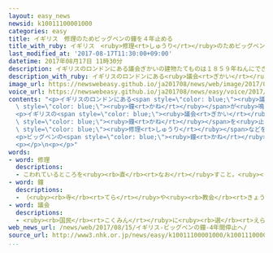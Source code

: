 ```yaml
---
layout: easy_news
newsid: k10011100001000
categories: easy
title: イギリス　修理のためビッグベンの鐘を４年止める
title_with_ruby: イギリス　<ruby>修理<rt>しゅうり</rt></ruby>のためビッグベンの<ruby>鐘<rt>かね</rt></ruby>を４<ruby>年<rt>ねん</rt></ruby><ruby>止<rt>と</rt></ruby>める
last_modified_at: '2017-08-17T11:30:00+09:00'
datetime: 2017年08月17日 11時30分
description: イギリスのロンドンにある議会ぎかいの建物たてものは１８５９年ねんにできました。
description_with_ruby: イギリスのロンドンにある<ruby>議会<rt>ぎかい</rt></ruby>の<ruby>建物<rt>たてもの</rt></ruby>は１８５９<ruby>年<rt>ねん</rt></ruby>にできました。
image_url: https://newswebeasy.github.io/ja201708/news/web/image/2017/08/17/k10011100001000.jpg
voice_url: https://newswebeasy.github.io/ja201708/news/easy/voice/2017/08/17/k10011100001000.mp3
contents: "<p>イギリスのロンドンにある<span style=\"color: blue;\"><ruby>議会<rt>ぎかい</rt></ruby></span>の<ruby>建物<rt>たてもの</rt></ruby>は１８５９<ruby>年<rt>ねん</rt></ruby>にできました。<ruby>建物<rt>たてもの</rt></ruby>には<span\
  \ style=\"color: blue;\"><ruby>鐘<rt>かね</rt></ruby></span>が<ruby>鳴<rt>な</rt></ruby>る<ruby>大<rt>おお</rt></ruby>きな<ruby>時計<rt>とけい</rt></ruby>があって「ビッグベン」と<ruby>呼<rt>よ</rt></ruby>ばれています。</p>\n\
  <p>イギリスの<span style=\"color: blue;\"><ruby>議会<rt>ぎかい</rt></ruby></span>は、<ruby>古<rt>ふる</rt></ruby>くなったビッグベンを<ruby>直<rt>なお</rt></ruby>すため、８<ruby>月<rt>がつ</rt></ruby>２１<ruby>日<rt>にち</rt></ruby><ruby>昼<rt>ひる</rt></ruby>から２０２１<ruby>年<rt>ねん</rt></ruby>まで、<span\
  \ style=\"color: blue;\"><ruby>鐘<rt>かね</rt></ruby></span>を<ruby>止<rt>と</rt></ruby>めると<ruby>言<rt>い</rt></ruby>いました。これから、<ruby>字<rt>じ</rt></ruby>が<ruby>書<rt>か</rt></ruby>いてあるところをきれいに<ruby>洗<rt>あら</rt></ruby>って<span\
  \ style=\"color: blue;\"><ruby>修理<rt>しゅうり</rt></ruby></span>などを<ruby>行<rt>おこな</rt></ruby>います。</p>\n\
  <p>ビッグベンの<span style=\"color: blue;\"><ruby>鐘<rt>かね</rt></ruby></span>はこれから４<ruby>年<rt>ねん</rt></ruby><ruby>鳴<rt>な</rt></ruby>りませんが、１２<ruby>月<rt>がつ</rt></ruby>３１<ruby>日<rt>にち</rt></ruby>や<ruby>戦争<rt>せんそう</rt></ruby>で<ruby>亡<rt>な</rt></ruby>くなった<ruby>人<rt>ひと</rt></ruby>のために<ruby>祈<rt>いの</rt></ruby>る<ruby>日<rt>ひ</rt></ruby>などは<ruby>鳴<rt>な</rt></ruby>ることになっています。</p>\n\
  <p></p>\n<p></p>"
words:
- word: 修理
  descriptions:
  - こわれているところを<ruby><rb>直</rb><rt>なお</rt></ruby>すこと。<ruby><rb>修繕</rb><rt>しゅうぜん</rt></ruby>。
- word: 鐘
  descriptions:
  - （<ruby><rb>寺</rb><rt>てら</rt></ruby>や<ruby><rb>教会</rb><rt>きょうかい</rt></ruby>などにある）つり<ruby><rb>鐘</rb><rt>がね</rt></ruby>。または、その<ruby><rb>音</rb><rt>おと</rt></ruby>。
- word: 議会
  descriptions:
  - <ruby><rb>国民</rb><rt>こくみん</rt></ruby>に<ruby><rb>選</rb><rt>えら</rt></ruby>ばれた<ruby><rb>議員</rb><rt>ぎいん</rt></ruby>が<ruby><rb>集</rb><rt>あつ</rt></ruby>まって、<ruby><rb>国</rb><rt>くに</rt></ruby>や<ruby><rb>地方</rb><rt>ちほう</rt></ruby>の<ruby><rb>政治</rb><rt>せいじ</rt></ruby>について<ruby><rb>話</rb><rt>はな</rt></ruby>し<ruby><rb>合</rb><rt>あ</rt></ruby>い、<ruby><rb>取</rb><rt>と</rt></ruby>り<ruby><rb>決</rb><rt>き</rt></ruby>めをする<ruby><rb>所</rb><rt>ところ</rt></ruby>。<ruby><rb>国</rb><rt>くに</rt></ruby>の<ruby><rb>議会</rb><rt>ぎかい</rt></ruby>の<ruby><rb>国会</rb><rt>こっかい</rt></ruby>と、<ruby><rb>都道府県</rb><rt>とどうふけん</rt></ruby>などの<ruby><rb>地方議会</rb><rt>ちほうぎかい</rt></ruby>とがある。
web_news_url: /news/web/2017/08/15/イギリス-ビッグベンの鐘-4年間停止へ/
source_url: http://www3.nhk.or.jp/news/easy/k10011100001000/k10011100001000.html
...
```


